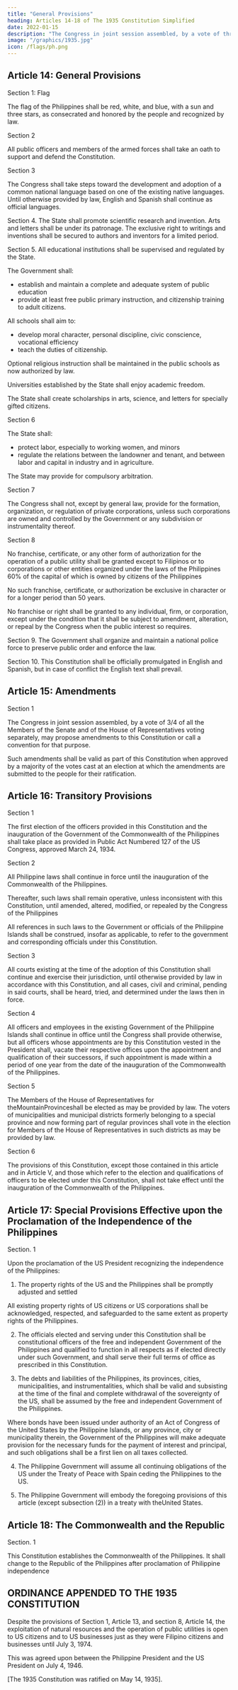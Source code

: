 ```yaml
---
title: "General Provisions"
heading: Articles 14-18 of The 1935 Constitution Simplified
date: 2022-01-15
description: "The Congress in joint session assembled, by a vote of three-fourths of all the Members of the Senate and of the House of Representatives voting separately, may propose amendments to this Constitution or call a convention for that purpose"
image: "/graphics/1935.jpg"
icon: /flags/ph.png
---
```



## Article 14: General Provisions

Section 1: Flag

The flag of the Philippines shall be red, white, and blue, with a sun and three stars, as consecrated and honored by the people and recognized by law.

Section 2

All public officers and members of the armed forces shall take an oath to support and defend the Constitution.

Section 3

The Congress shall take steps toward the development and adoption of a common national language based on one of the existing native languages. Until otherwise provided by law, English and Spanish shall continue as official languages.

Section 4. The State shall promote scientific research and invention. Arts and letters shall be under its patronage. The exclusive right to writings and inventions shall be secured to authors and inventors for a limited period.

Section 5. All educational institutions shall be supervised and regulated by the State. 

The Government shall:
- establish and maintain a complete and adequate system of public education
- provide at least free public primary instruction, and citizenship training to adult citizens. 

All schools shall aim to:
- develop moral character, personal discipline, civic conscience, vocational efficiency
- teach the duties of citizenship. 

Optional religious instruction shall be maintained in the public schools as now authorized by law.

Universities established by the State shall enjoy academic freedom. 

The State shall create scholarships in arts, science, and letters for specially gifted citizens.


Section 6

The State shall:
- protect labor, especially to working women, and minors
- regulate the relations between the landowner and tenant, and between labor and capital in industry and in agriculture. 

The State may provide for compulsory arbitration.

Section 7

The Congress shall not, except by general law, provide for the formation, organization, or regulation of private corporations, unless such corporations are owned and controlled by the Government or any subdivision or instrumentality thereof.

Section 8

No franchise, certificate, or any other form of authorization for the operation of a public utility shall be granted except to Filipinos or to corporations or other entities organized under the laws of the Philippines 60% of the capital of which is owned by citizens of the Philippines

No such franchise, certificate, or authorization be exclusive in character or for a longer period than 50 years. 

No franchise or right shall be granted to any individual, firm, or corporation, except under the condition that it shall be subject to amendment, alteration, or repeal by the Congress when the public interest so requires.


Section 9. The Government shall organize and maintain a national police force to preserve public order and enforce the law.

Section 10. This Constitution shall be officially promulgated in English and Spanish, but in case of conflict the English text shall prevail.



## Article 15: Amendments

Section 1

The Congress in joint session assembled, by a vote of 3/4 of all the Members of the Senate and of the House of Representatives voting separately, may propose amendments to this Constitution or call a convention for that purpose. 

Such amendments shall be valid as part of this Constitution when approved by a majority of the votes cast at an election at which the amendments are submitted to the people for their ratification.



## Article 16: Transitory Provisions

Section 1

The first election of the officers provided in this Constitution and the inauguration of the Government of the Commonwealth of the Philippines shall take place as provided in Public Act Numbered 127 of the US Congress, approved March 24, 1934.

Section 2

All Philippine laws shall continue in force until the inauguration of the Commonwealth of the Philippines. 

Thereafter, such laws shall remain operative, unless inconsistent with this Constitution, until amended, altered, modified, or repealed by the Congress of the Philippines

All references in such laws to the Government or officials of the Philippine Islands shall be construed, insofar as applicable, to refer to the government and corresponding officials under this Constitution.

Section 3

All courts existing at the time of the adoption of this Constitution shall continue and exercise their jurisdiction, until otherwise provided by law in accordance with this Constitution, and all cases, civil and criminal, pending in said courts, shall be heard, tried, and determined under the laws then in force.

Section 4

All officers and employees in the existing Government of the Philippine Islands shall continue in office until the Congress shall provide otherwise, but all officers whose appointments are by this Constitution vested in the President shall, vacate their respective offices upon the appointment and qualification of their successors, if such appointment is made within a period of one year from the date of the inauguration of the Commonwealth of the Philippines.

Section 5

The Members of the House of Representatives for theMountainProvinceshall be elected as may be provided by law. The voters of municipalities and municipal districts formerly belonging to a special province and now forming part of regular provinces shall vote in the election for Members of the House of Representatives in such districts as may be provided by law.

Section 6

The provisions of this Constitution, except those contained in this article and in Article V, and those which refer to the election and qualifications of officers to be elected under this Constitution, shall not take effect until the inauguration of the Commonwealth of the Philippines.



## Article 17: Special Provisions Effective upon the Proclamation of the Independence of the Philippines

Section. 1

Upon the proclamation of the US President recognizing the independence of the Philippines:

1. The property rights of the US and the Philippines shall be promptly adjusted and settled

All existing property rights of US citizens or US corporations shall be acknowledged, respected, and safeguarded to the same extent as property rights of the Philippines.

2. The officials elected and serving under this Constitution shall be constitutional officers of the free and independent Government of the Philippines and qualified to function in all respects as if elected directly under such Government, and shall serve their full terms of office as prescribed in this Constitution.

3. The debts and liabilities of the Philippines, its provinces, cities, municipalities, and instrumentalities, which shall be valid and subsisting at the time of the final and complete withdrawal of the sovereignty of the US, shall be assumed by the free and independent Government of the Philippines. 

Where bonds have been issued under authority of an Act of Congress of the United States by the Philippine Islands, or any province, city or municipality therein, the Government of the Philippines will make adequate provision for the necessary funds for the payment of interest and principal, and such obligations shall be a first lien on all taxes collected.

4. The Philippine Government will assume all continuing obligations of the US under the Treaty of Peace with Spain ceding the Philippines to the US.

5. The Philippine Government will embody the foregoing provisions of this article (except subsection (2)) in a treaty with theUnited States.


## Article 18: The Commonwealth and the Republic

Section. 1

This Constitution establishes the Commonwealth of the Philippines. It shall change to the Republic of the Philippines after proclamation of Philippine independence


## ORDINANCE APPENDED TO THE 1935 CONSTITUTION

Despite the provisions of Section 1, Article 13, and section 8, Article 14, the exploitation of natural resources and the operation of public utilities is open to <!-- any person, be open to --> US citizens and to US businesses just as they were Filipino citizens and businesses until July 3, 1974. 

This was agreed upon between the Philippine President and the US President on July 4, 1946. 

<!-- , pursuant to the provisions of Commonwealth Act 733, but in no case to extend beyond ,  -->

<!-- The disposition, exploitation, development, and utilization of all agricultural, timber, and mineral lands of the public domain, waters, minerals, coal, petroleum, and other mineral oils, all forces of potential energy, and other natural resources of the Philippines, and  -->



<!--  all forms of business enterprises owned or controlled, directly or indirectly, by citizens of the United States in the same manner as to, and under the same conditions imposed upon, citizens of the Philippines or corporations or associations owned or controlled by citizens of the Philippines. -->

[The 1935 Constitution was ratified on May 14, 1935].
